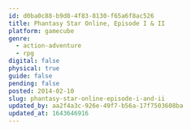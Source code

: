 ```yaml
---
id: d0ba0c88-b9d8-4f83-8130-f65a6f8ac526
title: Phantasy Star Online, Episode I & II
platform: gamecube
genre:
  - action-adventure
  - rpg
digital: false
physical: true
guide: false
pending: false
posted: 2014-02-10
slug: phantasy-star-online-episode-i-and-ii
updated_by: aa2f4a3c-926e-49f7-b56a-17f7503608ba
updated_at: 1643646916
---
```

